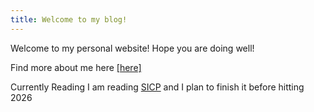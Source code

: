 ```yaml
---
title: Welcome to my blog!
---
```



Welcome to my personal website! Hope you are doing well!

Find more about me here <a href="/about.html">[here]</a>

Currently Reading
I am reading <a href="https://web.mit.edu/6.001/6.037/sicp.pdf">SICP</a> and I plan to finish it before hitting 2026
